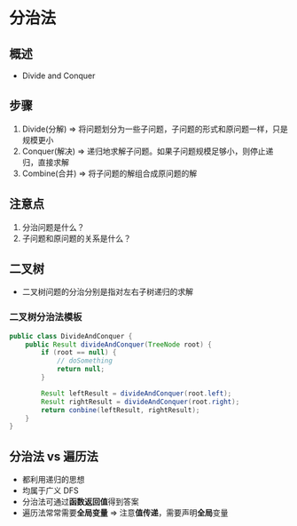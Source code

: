 # 分治法

## 概述

- Divide and Conquer

## 步骤

1. Divide(分解) => 将问题划分为一些子问题，子问题的形式和原问题一样，只是规模更小
2. Conquer(解决) => 递归地求解子问题。如果子问题规模足够小，则停止递归，直接求解
3. Combine(合并) => 将子问题的解组合成原问题的解

## 注意点

1. 分治问题是什么？
2. 子问题和原问题的关系是什么？

## 二叉树

- 二叉树问题的分治分别是指对左右子树递归的求解

### 二叉树分治法模板

```java
public class DivideAndConquer {
    public Result divideAndConquer(TreeNode root) {
        if (root == null) {
            // doSomething
            return null;
        }

        Result leftResult = divideAndConquer(root.left);
        Result rightResult = divideAndConquer(root.right);
        return conbine(leftResult, rightResult);
    }
}
```

## 分治法 vs 遍历法

- 都利用递归的思想
- 均属于广义 DFS
- 分治法可通过**函数返回值**得到答案
- 遍历法常常需要**全局变量** => 注意**值传递**，需要声明**全局**变量
